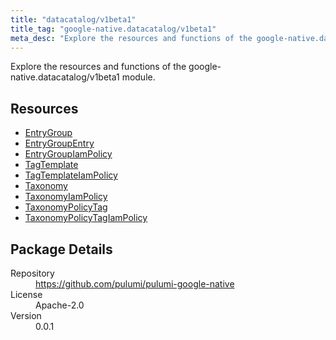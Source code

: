 ```yaml
---
title: "datacatalog/v1beta1"
title_tag: "google-native.datacatalog/v1beta1"
meta_desc: "Explore the resources and functions of the google-native.datacatalog/v1beta1 module."
---
```


<!-- WARNING: this file was generated by Pulumi Docs Generator. -->
<!-- Do not edit by hand unless you're certain you know what you are doing! -->

Explore the resources and functions of the google-native.datacatalog/v1beta1 module.

<h2 id="resources">Resources</h2>
<ul class="api">
    <li><a href="entrygroup" title="EntryGroup"><span class="symbol resource"></span>EntryGroup</a></li>
    <li><a href="entrygroupentry" title="EntryGroupEntry"><span class="symbol resource"></span>EntryGroupEntry</a></li>
    <li><a href="entrygroupiampolicy" title="EntryGroupIamPolicy"><span class="symbol resource"></span>EntryGroupIamPolicy</a></li>
    <li><a href="tagtemplate" title="TagTemplate"><span class="symbol resource"></span>TagTemplate</a></li>
    <li><a href="tagtemplateiampolicy" title="TagTemplateIamPolicy"><span class="symbol resource"></span>TagTemplateIamPolicy</a></li>
    <li><a href="taxonomy" title="Taxonomy"><span class="symbol resource"></span>Taxonomy</a></li>
    <li><a href="taxonomyiampolicy" title="TaxonomyIamPolicy"><span class="symbol resource"></span>TaxonomyIamPolicy</a></li>
    <li><a href="taxonomypolicytag" title="TaxonomyPolicyTag"><span class="symbol resource"></span>TaxonomyPolicyTag</a></li>
    <li><a href="taxonomypolicytagiampolicy" title="TaxonomyPolicyTagIamPolicy"><span class="symbol resource"></span>TaxonomyPolicyTagIamPolicy</a></li>
</ul>

<h2 id="package-details">Package Details</h2>
<dl class="package-details">
	<dt>Repository</dt>
	<dd><a href="https://github.com/pulumi/pulumi-google-native">https://github.com/pulumi/pulumi-google-native</a></dd>
	<dt>License</dt>
	<dd>Apache-2.0</dd>
	<dt>Version</dt>
	<dd>0.0.1</dd>
</dl>

